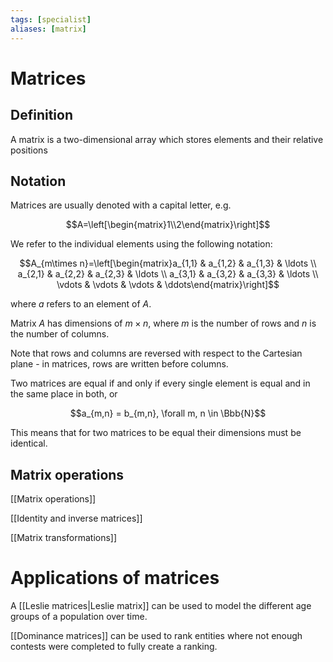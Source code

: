 ```yaml
---
tags: [specialist]
aliases: [matrix]
---
```


# Matrices

## Definition

A matrix is a two-dimensional array which stores elements and their relative positions

## Notation

Matrices are usually denoted with a capital letter, e.g.

$$A=\left[\begin{matrix}1\\2\end{matrix}\right]$$

We refer to the individual elements using the following notation:

$$A_{m\times n}=\left[\begin{matrix}a_{1,1} & a_{1,2} & a_{1,3} & \ldots \\ a_{2,1} & a_{2,2} & a_{2,3} & \ldots \\ a_{3,1} & a_{3,2} & a_{3,3} & \ldots \\ \vdots & \vdots & \vdots & \ddots\end{matrix}\right]$$

where $a$ refers to an element of $A$.

Matrix $A$ has dimensions of $m\times n$, where $m$ is the number of rows and $n$ is the number of columns.

Note that rows and columns are reversed with respect to the Cartesian plane - in matrices, rows are written before columns.

Two matrices are equal if and only if every single element is equal and in the same place in both, or 

$$a_{m,n} = b_{m,n}, \forall m, n \in \Bbb{N}$$

This means that for two matrices to be equal their dimensions must be identical.

## Matrix operations
[[Matrix operations]]

[[Identity and inverse matrices]]

[[Matrix transformations]]

# Applications of matrices
A [[Leslie matrices|Leslie matrix]] can be used to model the different age groups of a population over time.

[[Dominance matrices]] can be used to rank entities where not enough contests were completed to fully create a ranking.